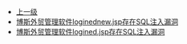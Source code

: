 * [上一级](docs/wy876_poc/)
* [博斯外贸管理软件loginednew.jsp存在SQL注入漏洞](docs/wy876_poc/%E5%8D%9A%E6%96%AF%E8%BD%AF%E4%BB%B6/%E5%8D%9A%E6%96%AF%E5%A4%96%E8%B4%B8%E7%AE%A1%E7%90%86%E8%BD%AF%E4%BB%B6loginednew.jsp%E5%AD%98%E5%9C%A8SQL%E6%B3%A8%E5%85%A5%E6%BC%8F%E6%B4%9E.md)
* [博斯外贸管理软件logined.jsp存在SQL注入漏洞](docs/wy876_poc/%E5%8D%9A%E6%96%AF%E8%BD%AF%E4%BB%B6/%E5%8D%9A%E6%96%AF%E5%A4%96%E8%B4%B8%E7%AE%A1%E7%90%86%E8%BD%AF%E4%BB%B6logined.jsp%E5%AD%98%E5%9C%A8SQL%E6%B3%A8%E5%85%A5%E6%BC%8F%E6%B4%9E.md)
